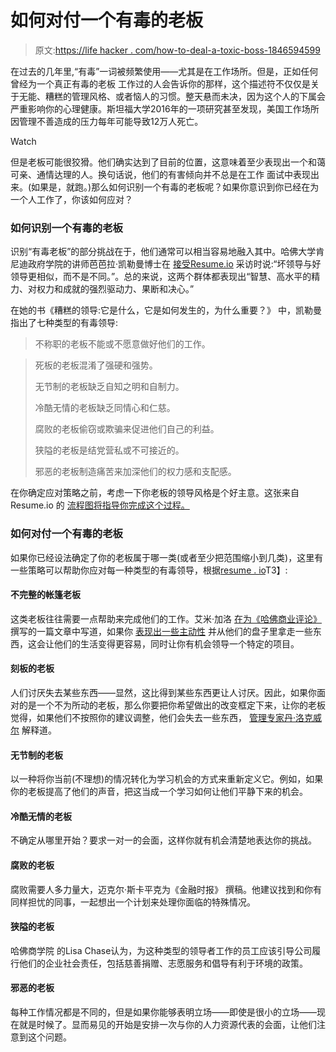 # 如何对付一个有毒的老板

> 原文:[https://life hacker . com/how-to-deal-a-toxic-boss-1846594599](https://lifehacker.com/how-to-deal-with-a-toxic-boss-1846594599)

在过去的几年里,“有毒”一词被频繁使用——尤其是在工作场所。但是，正如任何曾经为一个真正有毒的老板 工作过的人会告诉你的那样，这个描述符不仅仅是关于无能、糟糕的管理风格、或者恼人的习惯。整天悬而未决，因为这个人的下属会严重影响你的心理健康。斯坦福大学2016年的一项研究甚至发现，美国工作场所因管理不善造成的压力每年可能导致12万人死亡。

Watch

但是老板可能很狡猾。他们确实达到了目前的位置，这意味着至少表现出一个和蔼可亲、通情达理的人。换句话说，他们的有害倾向并不总是在工作 面试中表现出来。(如果是，就跑。)那么如何识别一个有毒的老板呢？如果你意识到你已经在为一个人工作了，你该如何应对？

### 如何识别一个有毒的老板

识别“有毒老板”的部分挑战在于，他们通常可以相当容易地融入其中。哈佛大学肯尼迪政府学院的讲师芭芭拉·凯勒曼博士在 [接受Resume.io](https://resume.io/blog/bad-leaders-are-you-dealing-with-a-toxic-boss) 采访时说:“坏领导与好领导更相似，而不是不同。”。总的来说，这两个群体都表现出“智慧、高水平的精力、对权力和成就的强烈驱动力、果断和决心。”

在她的书《糟糕的领导:它是什么，它是如何发生的，为什么重要？》 中，凯勒曼指出了七种类型的有毒领导:

> 不称职的老板不能或不愿意做好他们的工作。

> 死板的老板混淆了强硬和强势。
> 
> 无节制的老板缺乏自知之明和自制力。
> 
> 冷酷无情的老板缺乏同情心和仁慈。
> 
> 腐败的老板偷窃或欺骗来促进他们自己的利益。
> 
> 狭隘的老板是结党营私或不可接近的。
> 
> 邪恶的老板制造痛苦来加深他们的权力感和支配感。

在你确定应对策略之前，考虑一下你老板的领导风格是个好主意。这张来自Resume.io 的 [流程图将指导你完成这个过程。](https://40209.cdn.cke-cs.com/IqAQDlIhtYvhgCGhpc5C/images/f14413ffe2e107e7e9de9579efea1fbf8c2709443ef1e3d3.png/w_1200)

### 如何对付一个有毒的老板

如果你已经设法确定了你的老板属于哪一类(或者至少把范围缩小到几类)，这里有一些策略可以帮助你应对每一种类型的有毒领导，根据[resume . io](https://resume.io/blog/bad-leaders-are-you-dealing-with-a-toxic-boss)T3】:

#### 不完整的帐篷老板

这类老板往往需要一点帮助来完成他们的工作。艾米·加洛 [在为《哈佛商业评论》](https://hbr.org/2011/06/dealing-with-your-incompetent) 撰写的一篇文章中写道，如果你 [表现出一些主动性](https://hbr.org/2011/06/dealing-with-your-incompetent) 并从他们的盘子里拿走一些东西，这会让他们的生活变得更容易，同时让你有机会领导一个特定的项目。

#### 刻板的老板

人们讨厌失去某些东西——显然，这比得到某些东西更让人讨厌。因此，如果你面对的是一个不为所动的老板，那么你要把你希望做出的改变框定下来，让你的老板觉得，如果他们不按照你的建议调整，他们会失去一些东西， [管理专家丹·洛克威尔](https://leadershipfreak.blog/2014/09/08/7-ways-to-deal-with-rigid-inflexibles/) 解释道。

#### 无节制的老板

以一种将你当前(不理想)的情况转化为学习机会的方式来重新定义它。例如，如果你的老板提高了他们的声音，把这当成一个学习如何让他们平静下来的机会。

#### 冷酷无情的老板

不确定从哪里开始？要求一对一的会面，这样你就有机会清楚地表达你的挑战。

#### 腐败的老板

腐败需要人多力量大，迈克尔·斯卡平克为《金融时报》 撰稿。他建议找到和你有同样担忧的同事，一起想出一个计划来处理你面临的特殊情况。

#### 狭隘的老板

哈佛商学院 的Lisa Chase认为，为这种类型的领导者工作的员工应该引导公司履行他们的企业社会责任，包括慈善捐赠、志愿服务和倡导有利于环境的政策。

#### 邪恶的老板

每种工作情况都是不同的，但是如果你能够表明立场——即使是很小的立场——现在就是时候了。显而易见的开始是安排一次与你的人力资源代表的会面，让他们注意到这个问题。
